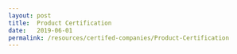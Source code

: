 ```yaml
---
layout: post
title:  Product Certification
date:   2019-06-01
permalink: /resources/certifed-companies/Product-Certification
---
```

